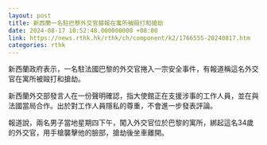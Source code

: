 ```yaml
---
layout: post
title: 新西蘭一名駐巴黎外交官據報在寓所被毆打和搶劫
date: 2024-08-17 10:52:48.000000000 +08:00
link: https://news.rthk.hk/rthk/ch/component/k2/1766555-20240817.htm
categories: rthk
---
```


新西蘭政府表示，一名駐法國巴黎的外交官捲入一宗安全事件，有報道稱這名外交官在寓所被毆打和搶劫。

新西蘭外交部發言人在一份聲明確認，指大使館正在支援涉事的工作人員，並在與法國當局合作。出於對工作人員隱私的尊重，不會進一步發表評論。

報道說，兩名男子當地星期四下午，闖入外交官位於巴黎的寓所，綁起這名34歲的外交官，用手槍襲擊他的臉部，搶劫後坐車離開。
